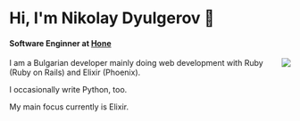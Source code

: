 <h1>Hi, I'm Nikolay Dyulgerov 🌱</h1>

<!--
**NicolayD/NicolayD** is a ✨ _special_ ✨ repository because its `README.md` (this file) appears on your GitHub profile.

Here are some ideas to get you started:

- 🔭 I’m currently working on ...
- 🌱 I’m currently learning ...
- 👯 I’m looking to collaborate on ...
- 🤔 I’m looking for help with ...
- 💬 Ask me about ...
- 📫 How to reach me: ...
- 😄 Pronouns: ...
- ⚡ Fun fact: ...
-->

<p>
  <h4>Software Enginner at <a href="https://honesoftware.com">Hone</a></h4>

  <a href="https://www.linkedin.com/in/nikolay-dyulgerov-070bb2119/">
    <img align="right" src="https://img.shields.io/badge/-nicolayd-blue?style=flat-square&logo=Linkedin&logoColor=white&link=https://www.linkedin.com/in/nikolay-dyulgerov-070bb2119/" />
  </a>
</p>

<!-- <img align="right" src="https://github-readme-stats.vercel.app/api?username=NicolayD&show_icons=true&theme=tokyonight&hide_title=true" /> -->

I am a Bulgarian developer mainly doing web development with Ruby (Ruby on Rails) and Elixir (Phoenix).

I occasionally write Python, too.

My main focus currently is Elixir.
